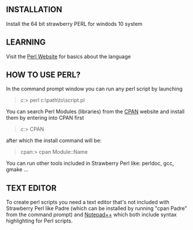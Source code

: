 ## INSTALLATION
Install the 64 bit strawberry PERL for windods 10 system

## LEARNING
Visit the [Perl Website](https://learn.perl.org/) for basics about the language

## HOW TO USE PERL?
In the command prompt window you can run any perl script by launching
> c:> perl c:\path\to\script.pl

You can search Perl Modules (libraries) from the [CPAN](http://www.cpan.org/) website and install them by entering into CPAN first
> c:> CPAN

after which the install command will be:
> cpan:> cpan Module::Name

You can run other tools included in Strawberry Perl like: perldoc, gcc, gmake ...

## TEXT EDITOR
To create perl scripts you need a text editor that's not included with Strawberry Perl like Padre (which can be installed by running "cpan Padre" from the command prompt) and [Notepad++](http://notepad-plus-plus.org/) which both include syntax highlighting for Perl scripts.
